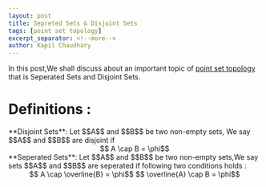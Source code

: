 ```yaml
---
layout: post
title: Sepreted Sets & Disjoint Sets
tags: [point set topology]
excerpt_separator: <!--more-->
author: Kapil Chaudhary
---
```

In this post,We shall discuss about an important topic of <a href="/tags#point+set+topology">point set topology</a> that is
Seperated Sets and Disjoint Sets. <!--more-->
<br />

<h1>Definitions :</h1>
<div class="divider"></div>
<div class="isa_info">
**Disjoint Sets**: Let $$A$$ and $$B$$ be two non-empty sets, We say $$A$$ and $$B$$ are disjoint if
<br /><center>$$ A \cap B = \phi$$
</center>
</div>
<div class="isa_info">
**Seperated Sets**: Let $$A$$ and $$B$$ be two non-empty sets,We say sets $$A$$ and $$B$$ are seperated if following two conditions holds :<br />
<center>$$ A \cap \overline{B} = \phi$$ 
$$ \overline{A} \cap B = \phi$$
</center>
</div>

